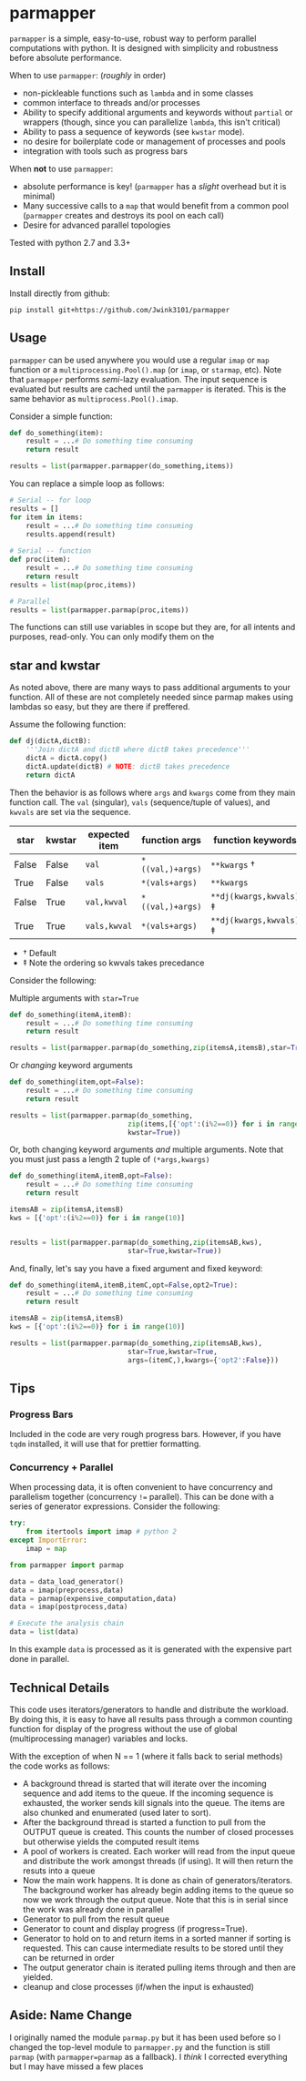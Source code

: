 # parmapper

`parmapper` is a simple, easy-to-use, robust way to perform parallel computations with python. It is designed with simplicity and robustness before absolute performance.

When to use `parmapper`: (*roughly* in order)

* non-pickleable functions such as `lambda` and in some classes
* common interface to threads and/or processes
* Ability to specify additional arguments and keywords without `partial` or wrappers (though, since you can parallelize `lambda`, this isn't critical)
* Ability to pass a sequence of keywords (see `kwstar` mode). 
* no desire for boilerplate code or management of processes and pools
* integration with tools such as progress bars

When **not** to use `parmapper`:

* absolute performance is key! (`parmapper` has a *slight* overhead but it is minimal)
* Many successive calls to a `map` that would benefit from a common pool (`parmapper` creates and destroys its pool on each call)
* Desire for advanced parallel topologies

Tested with python 2.7 and 3.3+

## Install

Install directly from github:

    pip install git+https://github.com/Jwink3101/parmapper

## Usage

`parmapper` can be used anywhere you would use a regular `imap` or `map` function or a `multiprocessing.Pool().map` (or `imap`, or `starmap`, etc). Note that `parmapper` performs *semi*-lazy evaluation. The input sequence is evaluated but results are cached until the `parmapper` is iterated. This is the same behavior as `multiprocess.Pool().imap`.

Consider a simple function:

```python
def do_something(item):
    result = ...# Do something time consuming
    return result

results = list(parmapper.parmapper(do_something,items))
```

You can replace a simple loop as follows:

```python
# Serial -- for loop
results = []
for item in items:
    result = ...# Do something time consuming
    results.append(result)
    
# Serial -- function
def proc(item):
    result = ...# Do something time consuming
    return result
results = list(map(proc,items))

# Parallel
results = list(parmapper.parmap(proc,items))
```

The functions can still use variables in scope but they are, for all intents and purposes, read-only. You can only modify them on the


## star and kwstar

As noted above, there are many ways to pass additional arguments to
your function. All of these are not completely needed since parmap
makes using lambdas so easy, but they are there if preffered.

Assume the following function:

```python
def dj(dictA,dictB):
    '''Join dictA and dictB where dictB takes precedence'''
    dictA = dictA.copy()
    dictA.update(dictB) # NOTE: dictB takes precedence
    return dictA
```

Then the behavior is as follows where `args` and `kwargs` come from
they main function call. The `val` (singular), `vals` (sequence/tuple of 
values), and `kwvals` are set via the sequence.

| star  | kwstar | expected item | function args    | function keywords       |
|-------|--------|---------------|------------------|-------------------------|
| False | False  | `val`         | `*((val,)+args)` | `**kwargs`            † |
| True  | False  | `vals`        | `*(vals+args)`   | `**kwargs`              |
| False | True   | `val,kwval`   | `*((val,)+args)` | `**dj(kwargs,kwvals)` ‡ |
| True  | True   | `vals,kwval`  | `*(vals+args)`   | `**dj(kwargs,kwvals)` ‡ |                                                        

* † Default
* ‡ Note the ordering so kwvals takes precedance

Consider the following:

Multiple arguments with `star=True`

```python
def do_something(itemA,itemB):
    result = ...# Do something time consuming
    return result

results = list(parmapper.parmap(do_something,zip(itemsA,itemsB),star=True))
```

Or *changing* keyword arguments

```python
def do_something(item,opt=False):
    result = ...# Do something time consuming
    return result

results = list(parmapper.parmap(do_something,
                             zip(items,[{'opt':(i%2==0)} for i in range(10)]),
                             kwstar=True))
```

Or, both changing keyword arguments *and* multiple arguments. Note that you must just pass a length 2 tuple of `(*args,kwargs)`

```python
def do_something(itemA,itemB,opt=False):
    result = ...# Do something time consuming
    return result

itemsAB = zip(itemsA,itemsB)
kws = [{'opt':(i%2==0)} for i in range(10)]


results = list(parmapper.parmap(do_something,zip(itemsAB,kws),
                             star=True,kwstar=True))
```

And, finally, let's say you have a fixed argument and fixed keyword:

```python
def do_something(itemA,itemB,itemC,opt=False,opt2=True):
    result = ...# Do something time consuming
    return result

itemsAB = zip(itemsA,itemsB)
kws = [{'opt':(i%2==0)} for i in range(10)]

results = list(parmapper.parmap(do_something,zip(itemsAB,kws),
                             star=True,kwstar=True,
                             args=(itemC,),kwargs={'opt2':False}))
```

## Tips

### Progress Bars

Included in the code are very rough progress bars. However, if you have `tqdm` installed, it will use that for prettier formatting.

### Concurrency + Parallel

When processing data, it is often convenient to have concurrency and parallelism together (concurrency `!=` parallel). This can be done with a series of generator expressions. Consider the following:

```python
try:
    from itertools import imap # python 2
except ImportError:
    imap = map

from parmapper import parmap

data = data_load_generator() 
data = imap(preprocess,data)
data = parmap(expensive_computation,data)
data = imap(postprocess,data)

# Execute the analysis chain
data = list(data)
```

In this example `data` is processed as it is generated with the expensive part done in parallel.

## Technical Details

This code uses iterators/generators to handle and distribute the workload. By doing this, it is easy to have all results pass through a common counting function for display of the progress without the use of global (multiprocessing manager) variables and locks.

With the exception of when N == 1 (where it falls back to serial methods) the code works as follows:

- A background thread is started that will iterate over the incoming sequence and add items to the queue. If the incoming sequence is exhausted, the worker sends kill signals into the queue. The items are also chunked and enumerated (used later to sort). 
- After the background thread is started a function to pull from the OUTPUT queue is created. This counts the number of closed processes but otherwise yields the computed result items 
- A pool of workers is created. Each worker will read from the input queue and distribute the work amongst threads (if using). It will then return the resuts into a queue 
- Now the main work happens. It is done as chain of generators/iterators. The background worker has already begin adding items to the queue so now we work through the output queue. Note that this is in serial since the work was already done in parallel 
- Generator to pull from the result queue 
- Generator to count and display progress (if progress=True). 
- Generator to hold on to and return items in a sorted manner if sorting is requested. This can cause intermediate results to be stored until they can be returned in order 
- The output generator chain is iterated pulling items through and then are yielded. 
- cleanup and close processes (if/when the input is exhausted)

## Aside: Name Change

I originally named the module `parmap.py` but it has been used before so I changed the top-level module to `parmapper.py` and the function is still `parmap` (with `parmapper=parmap` as a fallback). I *think* I corrected everything but I may have missed a few places
